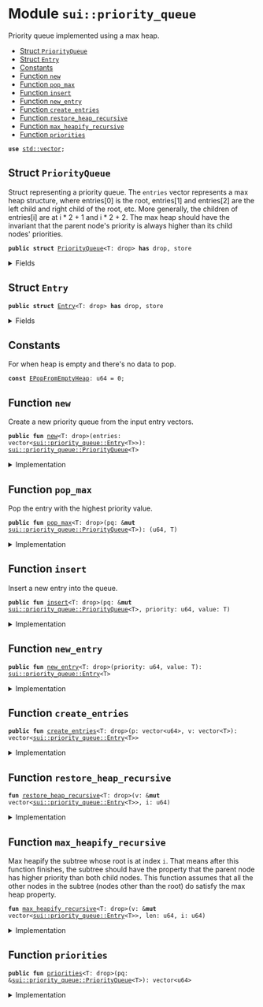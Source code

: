 
<a name="sui_priority_queue"></a>

# Module `sui::priority_queue`

Priority queue implemented using a max heap.


-  [Struct `PriorityQueue`](#sui_priority_queue_PriorityQueue)
-  [Struct `Entry`](#sui_priority_queue_Entry)
-  [Constants](#@Constants_0)
-  [Function `new`](#sui_priority_queue_new)
-  [Function `pop_max`](#sui_priority_queue_pop_max)
-  [Function `insert`](#sui_priority_queue_insert)
-  [Function `new_entry`](#sui_priority_queue_new_entry)
-  [Function `create_entries`](#sui_priority_queue_create_entries)
-  [Function `restore_heap_recursive`](#sui_priority_queue_restore_heap_recursive)
-  [Function `max_heapify_recursive`](#sui_priority_queue_max_heapify_recursive)
-  [Function `priorities`](#sui_priority_queue_priorities)


<pre><code><b>use</b> <a href="../../dependencies/std/vector.md#std_vector">std::vector</a>;
</code></pre>



<a name="sui_priority_queue_PriorityQueue"></a>

## Struct `PriorityQueue`

Struct representing a priority queue. The <code>entries</code> vector represents a max
heap structure, where entries[0] is the root, entries[1] and entries[2] are the
left child and right child of the root, etc. More generally, the children of
entries[i] are at i * 2 + 1 and i * 2 + 2. The max heap should have the invariant
that the parent node's priority is always higher than its child nodes' priorities.


<pre><code><b>public</b> <b>struct</b> <a href="../../dependencies/sui/priority_queue.md#sui_priority_queue_PriorityQueue">PriorityQueue</a>&lt;T: drop&gt; <b>has</b> drop, store
</code></pre>



<details>
<summary>Fields</summary>


<dl>
<dt>
<code>entries: vector&lt;<a href="../../dependencies/sui/priority_queue.md#sui_priority_queue_Entry">sui::priority_queue::Entry</a>&lt;T&gt;&gt;</code>
</dt>
<dd>
</dd>
</dl>


</details>

<a name="sui_priority_queue_Entry"></a>

## Struct `Entry`



<pre><code><b>public</b> <b>struct</b> <a href="../../dependencies/sui/priority_queue.md#sui_priority_queue_Entry">Entry</a>&lt;T: drop&gt; <b>has</b> drop, store
</code></pre>



<details>
<summary>Fields</summary>


<dl>
<dt>
<code>priority: u64</code>
</dt>
<dd>
</dd>
<dt>
<code>value: T</code>
</dt>
<dd>
</dd>
</dl>


</details>

<a name="@Constants_0"></a>

## Constants


<a name="sui_priority_queue_EPopFromEmptyHeap"></a>

For when heap is empty and there's no data to pop.


<pre><code><b>const</b> <a href="../../dependencies/sui/priority_queue.md#sui_priority_queue_EPopFromEmptyHeap">EPopFromEmptyHeap</a>: u64 = 0;
</code></pre>



<a name="sui_priority_queue_new"></a>

## Function `new`

Create a new priority queue from the input entry vectors.


<pre><code><b>public</b> <b>fun</b> <a href="../../dependencies/sui/priority_queue.md#sui_priority_queue_new">new</a>&lt;T: drop&gt;(entries: vector&lt;<a href="../../dependencies/sui/priority_queue.md#sui_priority_queue_Entry">sui::priority_queue::Entry</a>&lt;T&gt;&gt;): <a href="../../dependencies/sui/priority_queue.md#sui_priority_queue_PriorityQueue">sui::priority_queue::PriorityQueue</a>&lt;T&gt;
</code></pre>



<details>
<summary>Implementation</summary>


<pre><code><b>public</b> <b>fun</b> <a href="../../dependencies/sui/priority_queue.md#sui_priority_queue_new">new</a>&lt;T: drop&gt;(<b>mut</b> entries: vector&lt;<a href="../../dependencies/sui/priority_queue.md#sui_priority_queue_Entry">Entry</a>&lt;T&gt;&gt;): <a href="../../dependencies/sui/priority_queue.md#sui_priority_queue_PriorityQueue">PriorityQueue</a>&lt;T&gt; {
    <b>let</b> len = entries.length();
    <b>let</b> <b>mut</b> i = len / 2;
    // Max heapify from the first node that is a parent (node at len / 2).
    <b>while</b> (i &gt; 0) {
        i = i - 1;
        <a href="../../dependencies/sui/priority_queue.md#sui_priority_queue_max_heapify_recursive">max_heapify_recursive</a>(&<b>mut</b> entries, len, i);
    };
    <a href="../../dependencies/sui/priority_queue.md#sui_priority_queue_PriorityQueue">PriorityQueue</a> { entries }
}
</code></pre>



</details>

<a name="sui_priority_queue_pop_max"></a>

## Function `pop_max`

Pop the entry with the highest priority value.


<pre><code><b>public</b> <b>fun</b> <a href="../../dependencies/sui/priority_queue.md#sui_priority_queue_pop_max">pop_max</a>&lt;T: drop&gt;(pq: &<b>mut</b> <a href="../../dependencies/sui/priority_queue.md#sui_priority_queue_PriorityQueue">sui::priority_queue::PriorityQueue</a>&lt;T&gt;): (u64, T)
</code></pre>



<details>
<summary>Implementation</summary>


<pre><code><b>public</b> <b>fun</b> <a href="../../dependencies/sui/priority_queue.md#sui_priority_queue_pop_max">pop_max</a>&lt;T: drop&gt;(pq: &<b>mut</b> <a href="../../dependencies/sui/priority_queue.md#sui_priority_queue_PriorityQueue">PriorityQueue</a>&lt;T&gt;): (u64, T) {
    <b>let</b> len = pq.entries.length();
    <b>assert</b>!(len &gt; 0, <a href="../../dependencies/sui/priority_queue.md#sui_priority_queue_EPopFromEmptyHeap">EPopFromEmptyHeap</a>);
    // Swap the max element with the last element in the entries and remove the max element.
    <b>let</b> <a href="../../dependencies/sui/priority_queue.md#sui_priority_queue_Entry">Entry</a> { priority, value } = pq.entries.swap_remove(0);
    // Now the max heap property <b>has</b> been violated at the root node, but nowhere <b>else</b>
    // so we call max heapify on the root node.
    <a href="../../dependencies/sui/priority_queue.md#sui_priority_queue_max_heapify_recursive">max_heapify_recursive</a>(&<b>mut</b> pq.entries, len - 1, 0);
    (priority, value)
}
</code></pre>



</details>

<a name="sui_priority_queue_insert"></a>

## Function `insert`

Insert a new entry into the queue.


<pre><code><b>public</b> <b>fun</b> <a href="../../dependencies/sui/priority_queue.md#sui_priority_queue_insert">insert</a>&lt;T: drop&gt;(pq: &<b>mut</b> <a href="../../dependencies/sui/priority_queue.md#sui_priority_queue_PriorityQueue">sui::priority_queue::PriorityQueue</a>&lt;T&gt;, priority: u64, value: T)
</code></pre>



<details>
<summary>Implementation</summary>


<pre><code><b>public</b> <b>fun</b> <a href="../../dependencies/sui/priority_queue.md#sui_priority_queue_insert">insert</a>&lt;T: drop&gt;(pq: &<b>mut</b> <a href="../../dependencies/sui/priority_queue.md#sui_priority_queue_PriorityQueue">PriorityQueue</a>&lt;T&gt;, priority: u64, value: T) {
    pq.entries.push_back(<a href="../../dependencies/sui/priority_queue.md#sui_priority_queue_Entry">Entry</a> { priority, value });
    <b>let</b> index = pq.entries.length() - 1;
    <a href="../../dependencies/sui/priority_queue.md#sui_priority_queue_restore_heap_recursive">restore_heap_recursive</a>(&<b>mut</b> pq.entries, index);
}
</code></pre>



</details>

<a name="sui_priority_queue_new_entry"></a>

## Function `new_entry`



<pre><code><b>public</b> <b>fun</b> <a href="../../dependencies/sui/priority_queue.md#sui_priority_queue_new_entry">new_entry</a>&lt;T: drop&gt;(priority: u64, value: T): <a href="../../dependencies/sui/priority_queue.md#sui_priority_queue_Entry">sui::priority_queue::Entry</a>&lt;T&gt;
</code></pre>



<details>
<summary>Implementation</summary>


<pre><code><b>public</b> <b>fun</b> <a href="../../dependencies/sui/priority_queue.md#sui_priority_queue_new_entry">new_entry</a>&lt;T: drop&gt;(priority: u64, value: T): <a href="../../dependencies/sui/priority_queue.md#sui_priority_queue_Entry">Entry</a>&lt;T&gt; {
    <a href="../../dependencies/sui/priority_queue.md#sui_priority_queue_Entry">Entry</a> { priority, value }
}
</code></pre>



</details>

<a name="sui_priority_queue_create_entries"></a>

## Function `create_entries`



<pre><code><b>public</b> <b>fun</b> <a href="../../dependencies/sui/priority_queue.md#sui_priority_queue_create_entries">create_entries</a>&lt;T: drop&gt;(p: vector&lt;u64&gt;, v: vector&lt;T&gt;): vector&lt;<a href="../../dependencies/sui/priority_queue.md#sui_priority_queue_Entry">sui::priority_queue::Entry</a>&lt;T&gt;&gt;
</code></pre>



<details>
<summary>Implementation</summary>


<pre><code><b>public</b> <b>fun</b> <a href="../../dependencies/sui/priority_queue.md#sui_priority_queue_create_entries">create_entries</a>&lt;T: drop&gt;(<b>mut</b> p: vector&lt;u64&gt;, <b>mut</b> v: vector&lt;T&gt;): vector&lt;<a href="../../dependencies/sui/priority_queue.md#sui_priority_queue_Entry">Entry</a>&lt;T&gt;&gt; {
    <b>let</b> len = p.length();
    <b>assert</b>!(v.length() == len, 0);
    <b>let</b> <b>mut</b> res = vector[];
    <b>let</b> <b>mut</b> i = 0;
    <b>while</b> (i &lt; len) {
        <b>let</b> priority = p.remove(0);
        <b>let</b> value = v.remove(0);
        res.push_back(<a href="../../dependencies/sui/priority_queue.md#sui_priority_queue_Entry">Entry</a> { priority, value });
        i = i + 1;
    };
    res
}
</code></pre>



</details>

<a name="sui_priority_queue_restore_heap_recursive"></a>

## Function `restore_heap_recursive`



<pre><code><b>fun</b> <a href="../../dependencies/sui/priority_queue.md#sui_priority_queue_restore_heap_recursive">restore_heap_recursive</a>&lt;T: drop&gt;(v: &<b>mut</b> vector&lt;<a href="../../dependencies/sui/priority_queue.md#sui_priority_queue_Entry">sui::priority_queue::Entry</a>&lt;T&gt;&gt;, i: u64)
</code></pre>



<details>
<summary>Implementation</summary>


<pre><code><b>fun</b> <a href="../../dependencies/sui/priority_queue.md#sui_priority_queue_restore_heap_recursive">restore_heap_recursive</a>&lt;T: drop&gt;(v: &<b>mut</b> vector&lt;<a href="../../dependencies/sui/priority_queue.md#sui_priority_queue_Entry">Entry</a>&lt;T&gt;&gt;, i: u64) {
    <b>if</b> (i == 0) {
        <b>return</b>
    };
    <b>let</b> parent = (i - 1) / 2;
    // If <a href="../../dependencies/sui/priority_queue.md#sui_priority_queue_new">new</a> elem is greater than its parent, swap them and recursively
    // do the restoration upwards.
    <b>if</b> (*&v[i].priority &gt; *&v[parent].priority) {
        v.swap(i, parent);
        <a href="../../dependencies/sui/priority_queue.md#sui_priority_queue_restore_heap_recursive">restore_heap_recursive</a>(v, parent);
    }
}
</code></pre>



</details>

<a name="sui_priority_queue_max_heapify_recursive"></a>

## Function `max_heapify_recursive`

Max heapify the subtree whose root is at index <code>i</code>. That means after this function
finishes, the subtree should have the property that the parent node has higher priority
than both child nodes.
This function assumes that all the other nodes in the subtree (nodes other than the root)
do satisfy the max heap property.


<pre><code><b>fun</b> <a href="../../dependencies/sui/priority_queue.md#sui_priority_queue_max_heapify_recursive">max_heapify_recursive</a>&lt;T: drop&gt;(v: &<b>mut</b> vector&lt;<a href="../../dependencies/sui/priority_queue.md#sui_priority_queue_Entry">sui::priority_queue::Entry</a>&lt;T&gt;&gt;, len: u64, i: u64)
</code></pre>



<details>
<summary>Implementation</summary>


<pre><code><b>fun</b> <a href="../../dependencies/sui/priority_queue.md#sui_priority_queue_max_heapify_recursive">max_heapify_recursive</a>&lt;T: drop&gt;(v: &<b>mut</b> vector&lt;<a href="../../dependencies/sui/priority_queue.md#sui_priority_queue_Entry">Entry</a>&lt;T&gt;&gt;, len: u64, i: u64) {
    <b>if</b> (len == 0) {
        <b>return</b>
    };
    <b>assert</b>!(i &lt; len, 1);
    <b>let</b> left = i * 2 + 1;
    <b>let</b> right = left + 1;
    <b>let</b> <b>mut</b> max = i;
    // Find the node with highest priority among node `i` and its two children.
    <b>if</b> (left &lt; len && *&v[left].priority &gt; *&v[max].priority) {
        max = left;
    };
    <b>if</b> (right &lt; len && *&v[right].priority &gt; *&v[max].priority) {
        max = right;
    };
    // If the parent node (node `i`) doesn't have the highest priority, we swap the parent with the
    // max priority node.
    <b>if</b> (max != i) {
        v.swap(max, i);
        // After the swap, we have restored the property at node `i` but now the max heap property
        // may be violated at node `max` since this node now <b>has</b> a <a href="../../dependencies/sui/priority_queue.md#sui_priority_queue_new">new</a> value. So we need to now
        // max heapify the subtree rooted at node `max`.
        <a href="../../dependencies/sui/priority_queue.md#sui_priority_queue_max_heapify_recursive">max_heapify_recursive</a>(v, len, max);
    }
}
</code></pre>



</details>

<a name="sui_priority_queue_priorities"></a>

## Function `priorities`



<pre><code><b>public</b> <b>fun</b> <a href="../../dependencies/sui/priority_queue.md#sui_priority_queue_priorities">priorities</a>&lt;T: drop&gt;(pq: &<a href="../../dependencies/sui/priority_queue.md#sui_priority_queue_PriorityQueue">sui::priority_queue::PriorityQueue</a>&lt;T&gt;): vector&lt;u64&gt;
</code></pre>



<details>
<summary>Implementation</summary>


<pre><code><b>public</b> <b>fun</b> <a href="../../dependencies/sui/priority_queue.md#sui_priority_queue_priorities">priorities</a>&lt;T: drop&gt;(pq: &<a href="../../dependencies/sui/priority_queue.md#sui_priority_queue_PriorityQueue">PriorityQueue</a>&lt;T&gt;): vector&lt;u64&gt; {
    <b>let</b> <b>mut</b> res = vector[];
    <b>let</b> <b>mut</b> i = 0;
    <b>while</b> (i &lt; pq.entries.length()) {
        res.push_back(pq.entries[i].priority);
        i = i +1;
    };
    res
}
</code></pre>



</details>

